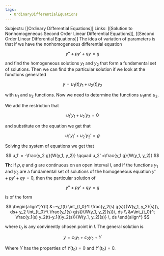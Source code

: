 ```yaml
---
tags:
  - OrdinaryDifferentialEquations
---
```

Subjects: [[Ordinary Differential Equations]]
Links: [[Solution to Nonhomogeneous Second Order Linear Differential Equations]], [[Second Order Linear Differential Equations]]
The idea of variation of parameters is that if we have the nonhomogeneous differential equation

$$ y'' +py'+qy = g $$

and find the homogeneous solutions $y_1$ and $y_2$ that form a fundamental set of solutions. Then we can find the particular solution if we look at the functions generated

$$ y = u_1(t) y_1 + u_2(t)y_2 $$

with $u_1$ and $u_2$ functions. Now we need to determine the functions $u_1$and $u_2$.

We add the restriction that

$$ u_1' y_1 +u_2' y_2 = 0 $$

and substitute on the equation we get that

$$ u_1'y_1'+u_2'y_2' = g $$

Solving the system of equations we get that

$$ u_1' = -\frac{y_2 g}{W(y_1, y_2)} \qquad u_2' =\frac{y_1 g}{W(y_1, y_2)} $$

**************Th:************** If $p, q$ and $g$ are continuous on an open interval $I$, and if the functions $y_1$ and $y_2$ are a fundamental set of solutions of the homogeneous equation $y'' +py'+qy = 0$, then the particular solution of

$$ y''+py'+qy= g $$

is of the form

$$ \begin{align*}Y(t) &=-y_1(t) \int_{t_0}^t \frac{y_2(s) g(s)}{W(y_1, y_2)(s)}\, ds+ y_2 \int_{t_0}^t \frac{y_1(s) g(s)}{W(y_1, y_2)(s)}\, ds \\ &=\int_{t_0}^t \frac{y_1(s) y_2(t)-y_1(t)y_2(s)}{W(y_1, y_2)(s)} \, ds \end{align*} $$

where $t_0$ is any convinently chosen point in $I$. The general solution is

$$ y =c_1 y_1+c_2y_2 +Y $$

Where $Y$ has the properties of $Y(t_0) =0$ and $Y'(t_0) =0$.
